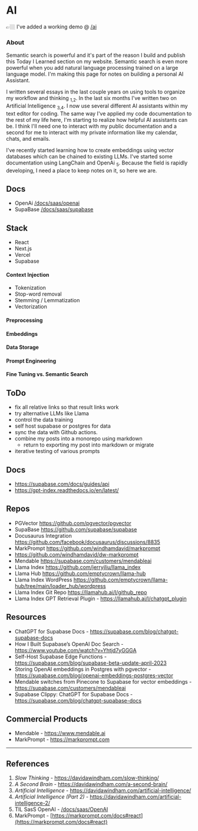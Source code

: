 # AI

👉🏼 I've added a working demo @ [/ai](/ai)



### About

Semantic search is powerful and it's part of the reason I build and publish this Today I Learned section on my website. Semantic search is even more powerful when you add natural language processing trained on a large language model. I'm making this page for notes on building a personal AI Assistant. 

I written several essays in the last couple years on using tools to organize my workflow and thinking <sub>1,2</sub>. In the last six months I've written two on Artificial Intelligence <sub>3,4</sub>. I now use several different AI assistants within my text editor for coding. The same way I've applied my code documentation to the rest of my life here, I'm starting to realize how helpful AI assistants can be. I think I'll need one to interact with my public documentation and a second for me to interact with my private information like my calendar, chats, and emails.  

I've recently started learning how to create embeddings using vector databases which can be chained to existing LLMs. I've started some documentation using LangChain and OpenAi <sub>5</sub>. Because the field is rapidly developing, I need a place to keep notes on it, so here we are. 

## Docs

- OpenAi [/docs/saas/openai](/docs/saas/openai)
- SupaBase [/docs/saas/supabase](/docs/saas/supabase)

## Stack

- React
- Next.js
- Vercel
- Supabase

#### Context Injection

- Tokenization
- Stop-word removal
- Stemming / Lemmatization
- Vectorization

#### Preprocessing

#### Embeddings

#### Data Storage

#### Prompt Engineering

#### Fine Tuning vs. Semantic Search

## ToDo

- fix all relative links so that result links work
- try alternative LLMs like Llama
- control the data training 
- self host supabase or postgres for data
- sync the data with Github actions. 
- combine my posts into a monorepo using markdown
  - return to exporting my post into markdown or migrate
- iterative testing of various prompts

## Docs 

- <https://supabase.com/docs/guides/api>
- <https://gpt-index.readthedocs.io/en/latest/>


## Repos 

- PGVector <https://github.com/pgvector/pgvector>
- SupaBase <https://github.com/supabase/supabase>
- Docusaurus Integration <https://github.com/facebook/docusaurus/discussions/8835>
- MarkPrompt <https://github.com/windhamdavid/markprompt>
- <https://github.com/windhamdavid/dw-markprompt>
- Mendable <https://supabase.com/customers/mendableai>
- Llama Index <https://github.com/jerryjliu/llama_index>
- Llama Hub <https://github.com/emptycrown/llama-hub>
- Llama Index WordPress <https://github.com/emptycrown/llama-hub/tree/main/loader_hub/wordpress>
- Llama Index Git Repo <https://llamahub.ai/l/github_repo>
- Llama Index GPT Retrieval Plugin - <https://llamahub.ai/l/chatgpt_plugin>


## Resources

- ChatGPT for Supabase Docs - <https://supabase.com/blog/chatgpt-supabase-docs>
- How I Built Supabase’s OpenAI Doc Search - <https://www.youtube.com/watch?v=Yhtjd7yGGGA>
- Self-Host Supabase Edge Functions - <https://supabase.com/blog/supabase-beta-update-april-2023>
- Storing OpenAI embeddings in Postgres with pgvector - <https://supabase.com/blog/openai-embeddings-postgres-vector>
- Mendable switches from Pinecone to Supabase for vector embeddings - <https://supabase.com/customers/mendableai>
- Supabase Clippy: ChatGPT for Supabase Docs - <https://supabase.com/blog/chatgpt-supabase-docs>

## Commercial Products

- Mendable - <https://www.mendable.ai>
- MarkPrompt - <https://markprompt.com>

---
## References

1. _Slow Thinking_ - <https://davidawindham.com/slow-thinking/>
2. _A Second Brain_ - <https://davidawindham.com/a-second-brain/>
3. _Artificial Intelligence_ - <https://davidawindham.com/artificial-intelligence/>
4. _Artificial Intelligence (Part 2)_ - <https://davidawindham.com/artificial-intelligence-2/>
5. TIL SasS OpenAI - [/docs/saas/OpenAI](/docs/saas/OpenAI)
6. MarkPrompt - [https://markprompt.com/docs#react](https://markprompt.com/docs#react)
